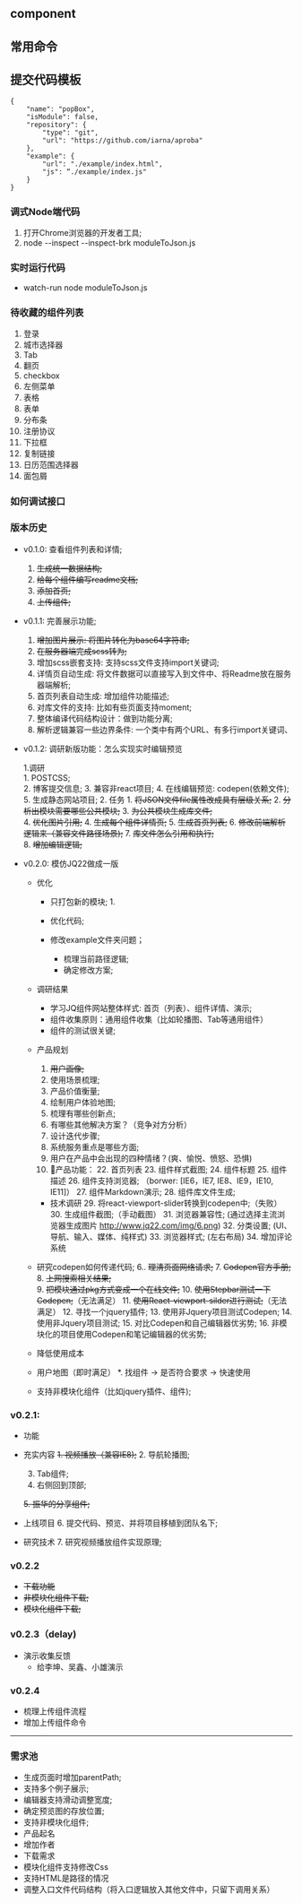 ## component

## 常用命令

## 提交代码模板
```
{
    "name": "popBox",
    "isModule": false,
    "repository": {
        "type": "git",
        "url": "https://github.com/iarna/aproba"
    },    
    "example": {
        "url": "./example/index.html",
        "js": “./example/index.js"
    }
}
```

### 调式Node端代码
1. 打开Chrome浏览器的开发者工具;
2. node --inspect --inspect-brk moduleToJson.js

### 实时运行代码
* watch-run node moduleToJson.js

### 待收藏的组件列表
1. 登录
2. 城市选择器
3. Tab
4. 翻页
5. checkbox
6. 左侧菜单
7. 表格
8. 表单
10. 分布条
11. 注册协议
12. 下拉框
13. 复制链接
14. 日历范围选择器
15. 面包屑

### 如何调试接口
 


### 版本历史
* v0.1.0: 查看组件列表和详情;
    1. ~~生成统一数据结构;~~
    2. ~~给每个组件编写readme文档;~~
    3. ~~添加首页;~~
    4. ~~上传组件;~~
    
* v0.1.1: 完善展示功能;    
    1. ~~增加图片展示: 将图片转化为base64字符串;~~
    2. ~~在服务器端完成scss转为;~~
    3. 增加scss嵌套支持: 支持scss文件支持import关键词;
    4. 详情页自动生成: 将文件数据可以直接写入到文件中、将Readme放在服务器端解析;
    5. 首页列表自动生成: 增加组件功能描述;
    6. 对库文件的支持: 比如有些页面支持moment;
    7. 整体编译代码结构设计：做到功能分离;
    8. 解析逻辑兼容一些边界条件: 一个类中有两个URL、有多行import关键词、

* v0.1.2: 调研新版功能：怎么实现实时编辑预览

    1.调研    
        1. POSTCSS;   
        2. 博客提交信息;
        3. 兼容非react项目;
        4. 在线编辑预览: codepen(依赖文件);
        5. 生成静态网站项目;
    2. 任务
        1. ~~将JSON文件file属性改成具有层级关系;~~
        2. ~~分析出模块需要哪些公共模块;~~
        3. ~~为公共模块生成库文件;~~        
        4. ~~优化图片引用;~~
        4. ~~生成每个组件详情页;~~
        5. ~~生成首页列表;~~
        6. ~~修改前端解析逻辑来（兼容文件路径场景);~~
        7. ~~库文件怎么引用和执行;~~        
        8. ~~增加编辑逻辑;~~
        
* v0.2.0: 模仿JQ22做成一版
    * 优化
        * 只打包新的模块;
            1. 
        * 优化代码;

        * 修改example文件夹问题；
            * 梳理当前路径逻辑;
            * 确定修改方案;
    
    * 调研结果
        * 学习JQ组件网站整体样式: 首页（列表）、组件详情、演示;
        * 组件收集原则：通用组件收集（比如轮播图、Tab等通用组件）
        * 组件的测试很关键;

    * 产品规划
        1. ~~用户画像;~~
        2. 使用场景梳理;
        3. 产品价值衡量;
        4. 绘制用户体验地图;
        5. 梳理有哪些创新点;
        17. 有哪些其他解决方案？（竞争对方分析）
        18. 设计迭代步骤;
        19. 系统服务重点是哪些方面;
        20. 用户在产品中会出现的四种情绪？(爽、愉悦、愤怒、恐惧)
        21. 产品功能：
            22. 首页列表
            23. 组件样式截图;
            24. 组件标题
            25. 组件描述
            26. 组件支持浏览器; （borwer: [IE6，IE7, IE8、IE9，IE10, IE11]）
            27. 组件Markdown演示;
            28. 组件库文件生成;
        * 技术调研
            29. 将react-viewport-slider转换到codepen中;（失败）
            30. 生成组件截图;（手动截图）
            31. 浏览器兼容性; (通过选择主流浏览器生成图片 http://www.jq22.com/img/6.png)
            32. 分类设置; (UI、导航、输入、媒体、纯样式)
            33. 浏览器样式; (左右布局)
            34. 增加评论系统
    
    * 研究codepen如何传递代码;
        6.. ~~理清页面网络请求;~~
        7. ~~Codepen官方手册;~~
        8. ~~上网搜索相关结果;~~            
        9.  ~~把模块通过pkg方式变成一个在线文件;~~
        10. ~~使用Stepbar测试一下Codepen;~~（无法满足） 
        11. ~~使用React-viewport-silder进行测试;~~（无法满足）
        12. 寻找一个jquery插件;
        13. 使用非Jquery项目测试Codepen;
        14. 使用非Jquery项目测试;
        15. 对比Codepen和自己编辑器优劣势;
        16. 非模块化的项目使用Codepen和笔记编辑器的优劣势;
            
    * 降低使用成本

    * 用户地图（即时满足）
        *. 找组件 -> 是否符合要求 -> 快速使用          
        
    * 支持非模块化组件（比如jquery插件、组件);
    
    
### v0.2.1:
* 功能                        
* 充实内容
    ~~1. 视频播放（兼容IE8);~~
    2. 导航轮播图;
    
    3. Tab组件;
    4. 右侧回到顶部;

    ~~5. 振华的分享组件;~~
* 上线项目
    6. 提交代码、预览、并将项目移植到团队名下;

* 研究技术
    7. 研究视频播放组件实现原理;

### v0.2.2 
* ~~下载功能~~
 * ~~非模块化组件下载;~~
 * ~~模块化组件下载;~~

### v0.2.3（delay)
* 演示收集反馈
    * 给李坤、吴鑫、小雄演示 

### v0.2.4
* 梳理上传组件流程
* 增加上传组件命令

----------------------------------
### 需求池
* 生成页面时增加parentPath;
* 支持多个例子展示;
* 编辑器支持滑动调整宽度;
* 确定预览图的存放位置;
* 支持非模块化组件;
* 产品起名
* 增加作者
* 下载需求
* 模块化组件支持修改Css
* 支持HTML是路径的情况
* 调整入口文件代码结构（将入口逻辑放入其他文件中，只留下调用关系）